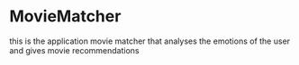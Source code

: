 # MovieMatcher
this is the application movie matcher that analyses the emotions of the user and gives movie recommendations
